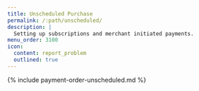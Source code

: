 ```yaml
---
title: Unscheduled Purchase
permalink: /:path/unscheduled/
description: |
  Setting up subscriptions and merchant initiated payments.
menu_order: 3100
icon:
  content: report_problem
  outlined: true
---
```


{% include payment-order-unscheduled.md %}
